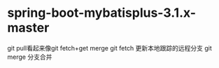 # spring-boot-mybatisplus-3.1.x-master
git pull看起来像git fetch+get merge
git fetch 更新本地跟踪的远程分支
git merge 分支合并
